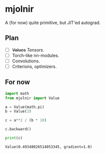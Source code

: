 # mjolnir

A (for now) quite primitive, but JIT'ed autograd.

## Plan

- [ ] ~~Values~~ *Tensors*.
- [ ] Torch-like nn-modules.
- [ ] Convolutions.
- [ ] Criterions, optimizers.

## For now

```python
import math
from mjolnir import Value

a = Value(math.pi)
b = Value(2)

c = a**2 / (b * 10)

c.backward()

print(c)
```

```
Value(0.49348026514053345, gradient=1.0)
```